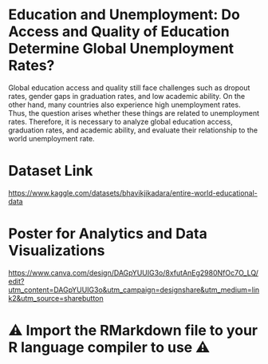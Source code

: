 # Education and Unemployment: Do Access and Quality of Education Determine Global Unemployment Rates?
Global education access and quality still face challenges such as dropout rates, gender gaps in graduation rates, and low academic ability. On the other hand, many countries also experience high unemployment rates. Thus, the question arises whether these things are related to unemployment rates. Therefore, it is necessary to analyze global education access, graduation rates, and academic ability, and evaluate their relationship to the world unemployment rate.

# Dataset Link
https://www.kaggle.com/datasets/bhavikjikadara/entire-world-educational-data

# Poster for Analytics and Data Visualizations
https://www.canva.com/design/DAGpYUUIG3o/8xfutAnEg2980NfOc7O_LQ/edit?utm_content=DAGpYUUIG3o&utm_campaign=designshare&utm_medium=link2&utm_source=sharebutton 

# ⚠️ Import the RMarkdown file to your R language compiler to use ⚠️
